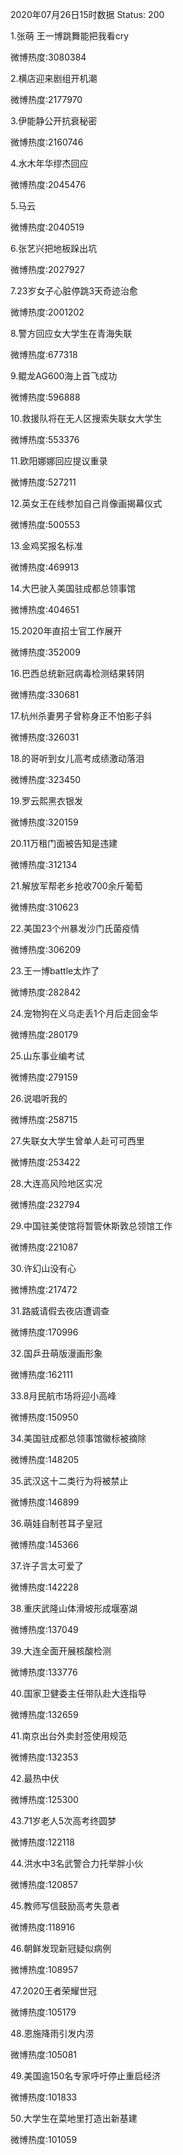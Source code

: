 2020年07月26日15时数据
Status: 200

1.张萌 王一博跳舞能把我看cry

微博热度:3080384

2.横店迎来剧组开机潮

微博热度:2177970

3.伊能静公开抗衰秘密

微博热度:2160746

4.水木年华缪杰回应

微博热度:2045476

5.马云

微博热度:2040519

6.张艺兴把地板跺出坑

微博热度:2027927

7.23岁女子心脏停跳3天奇迹治愈

微博热度:2001202

8.警方回应女大学生在青海失联

微博热度:677318

9.鲲龙AG600海上首飞成功

微博热度:596888

10.救援队将在无人区搜索失联女大学生

微博热度:553376

11.欧阳娜娜回应提议重录

微博热度:527211

12.英女王在线参加自己肖像画揭幕仪式

微博热度:500553

13.金鸡奖报名标准

微博热度:469913

14.大巴驶入美国驻成都总领事馆

微博热度:404651

15.2020年直招士官工作展开

微博热度:352009

16.巴西总统新冠病毒检测结果转阴

微博热度:330681

17.杭州杀妻男子曾称身正不怕影子斜

微博热度:326031

18.的哥听到女儿高考成绩激动落泪

微博热度:323450

19.罗云熙黑衣银发

微博热度:320159

20.11万租门面被告知是违建

微博热度:312134

21.解放军帮老乡抢收700余斤葡萄

微博热度:310623

22.美国23个州暴发沙门氏菌疫情

微博热度:306209

23.王一博battle太炸了

微博热度:282842

24.宠物狗在义乌走丢1个月后走回金华

微博热度:280179

25.山东事业编考试

微博热度:279159

26.说唱听我的

微博热度:258715

27.失联女大学生曾单人赴可可西里

微博热度:253422

28.大连高风险地区实况

微博热度:232794

29.中国驻美使馆将暂管休斯敦总领馆工作

微博热度:221087

30.许幻山没有心

微博热度:217472

31.路威请假去夜店遭调查

微博热度:170996

32.国乒丑萌版漫画形象

微博热度:162111

33.8月民航市场将迎小高峰

微博热度:150950

34.美国驻成都总领事馆徽标被摘除

微博热度:148205

35.武汉这十二类行为将被禁止

微博热度:146899

36.萌娃自制苍耳子皇冠

微博热度:145366

37.许子言太可爱了

微博热度:142228

38.重庆武隆山体滑坡形成堰塞湖

微博热度:137049

39.大连全面开展核酸检测

微博热度:133776

40.国家卫健委主任带队赴大连指导

微博热度:132659

41.南京出台外卖封签使用规范

微博热度:132353

42.最热中伏

微博热度:125300

43.71岁老人5次高考终圆梦

微博热度:122118

44.洪水中3名武警合力托举胖小伙

微博热度:120857

45.教师写信鼓励高考失意者

微博热度:118916

46.朝鲜发现新冠疑似病例

微博热度:108957

47.2020王者荣耀世冠

微博热度:105179

48.恩施降雨引发内涝

微博热度:105081

49.美国逾150名专家呼吁停止重启经济

微博热度:101833

50.大学生在菜地里打造出新基建

微博热度:101059

